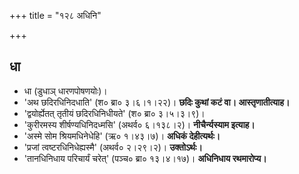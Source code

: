 +++
title = "१२८ अधिनि"

+++

## धा
- धा (डुधाञ् धारणपोषणयोः)।  
- 'अथ छदिरधिनिदधाति' (श० ब्रा० ३।६।१।२२)। **छदिः कुथां कटं वा। आस्तृणातीत्याह।**
- 'द्वयोर्ह्येतत् तृतीयं छदिरधिनिधीयते' (श० ब्रा० ३।५।३।९)।
- 'कुरीरमस्य शीर्षण्यधिनिदध्मसि' (अथर्व० ६।१३८।२)।  **नीचैर्न्यस्याम इत्याह।**
- 'अस्मे सोम श्रियमधिनेधेहि' (ऋ० १।४३।७)। **अधिकं देहीत्यर्थः।**
- 'प्रजां त्वष्टरधिनिधेह्यस्मै' (अथर्व० २।२९।२)। **उक्तोऽर्थः।**
- 'तानधिनिधाय परिचार्यं चरेत्' (पञ्च० ब्रा० १३।४।१७)। **अधिनिधाय रथमारोप्य।** 
